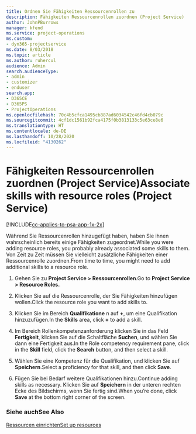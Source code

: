 ```yaml
---
title: Ordnen Sie Fähigkeiten Ressourcenrollen zu
description: Fähigkeiten Ressourcenrollen zuordnen (Project Service)
author: JohnPBurrows
manager: kfend
ms.service: project-operations
ms.custom:
- dyn365-projectservice
ms.date: 8/03/2018
ms.topic: article
ms.author: ruhercul
audience: Admin
search.audienceType:
- admin
- customizer
- enduser
search.app:
- D365CE
- D365PS
- ProjectOperations
ms.openlocfilehash: 70c4b5cfca1495cb887ad6034542c46fd4cb079c
ms.sourcegitcommit: 4cf1dc1561b92fca4175f0b3813133c5e63ce8e6
ms.translationtype: HT
ms.contentlocale: de-DE
ms.lasthandoff: 10/28/2020
ms.locfileid: "4130262"
---
```

# <a name="associate-skills-with-resource-roles-project-service"></a><span data-ttu-id="82945-103">Fähigkeiten Ressourcenrollen zuordnen (Project Service)</span><span class="sxs-lookup"><span data-stu-id="82945-103">Associate skills with resource roles (Project Service)</span></span>

[!INCLUDE[cc-applies-to-psa-app-1x-2x](../includes/cc-applies-to-psa-app-1x-2x.md)]

<span data-ttu-id="82945-104">Während Sie Ressourcenrollen hinzugefügt haben, haben Sie ihnen wahrscheinlich bereits einige Fähigkeiten zugeordnet.</span><span class="sxs-lookup"><span data-stu-id="82945-104">While you were adding resource roles, you probably already associated some skills to them.</span></span> <span data-ttu-id="82945-105">Von Zeit zu Zeit müssen Sie vielleicht zusätzliche Fähigkeiten einer Ressourcenrolle zuordnen.</span><span class="sxs-lookup"><span data-stu-id="82945-105">From time to time, you might need to add additional skills to a resource role.</span></span>  
  
1.  <span data-ttu-id="82945-106">Gehen Sie zu **Project Service > Ressourcenrollen**.</span><span class="sxs-lookup"><span data-stu-id="82945-106">Go to **Project Service > Resource Roles.**</span></span>  
  
2.  <span data-ttu-id="82945-107">Klicken Sie auf die Ressourcenrolle, der Sie Fähigkeiten hinzufügen wollen.</span><span class="sxs-lookup"><span data-stu-id="82945-107">Click the resource role you want to add skills to.</span></span>  
  
3.  <span data-ttu-id="82945-108">Klicken Sie im Bereich **Qualifikatione** n auf **+**, um eine Qualifikation hinzuzufügen.</span><span class="sxs-lookup"><span data-stu-id="82945-108">In the **Skills** area, click **+** to add a skill.</span></span>  
  
4.  <span data-ttu-id="82945-109">Im Bereich Rollenkompetenzanforderung klicken Sie in das Feld **Fertigkeit**, klicken Sie auf die Schaltfläche **Suchen**, und wählen Sie dann eine Fertigkeit aus.</span><span class="sxs-lookup"><span data-stu-id="82945-109">In the Role competency requirement pane, click in the **Skill** field, click the **Search** button,  and then select a skill.</span></span>  
  
5.  <span data-ttu-id="82945-110">Wählen Sie eine Kompetenz für die Qualifikation, und klicken Sie auf **Speichern**.</span><span class="sxs-lookup"><span data-stu-id="82945-110">Select a proficiency for that skill, and then click **Save**.</span></span>  
  
6.  <span data-ttu-id="82945-111">Fügen Sie bei Bedarf weitere Qualifikationen hinzu.</span><span class="sxs-lookup"><span data-stu-id="82945-111">Continue adding skills as necessary.</span></span> <span data-ttu-id="82945-112">Klicken Sie auf **Speichern** in der unteren rechten Ecke des Bildschirms, wenn Sie fertig sind.</span><span class="sxs-lookup"><span data-stu-id="82945-112">When you’re done, click **Save** at the bottom right corner of the screen.</span></span>  
  
### <a name="see-also"></a><span data-ttu-id="82945-113">Siehe auch</span><span class="sxs-lookup"><span data-stu-id="82945-113">See Also</span></span>  
 [<span data-ttu-id="82945-114">Ressourcen einrichten</span><span class="sxs-lookup"><span data-stu-id="82945-114">Set up resources</span></span>](../psa/set-up-resources.md)
